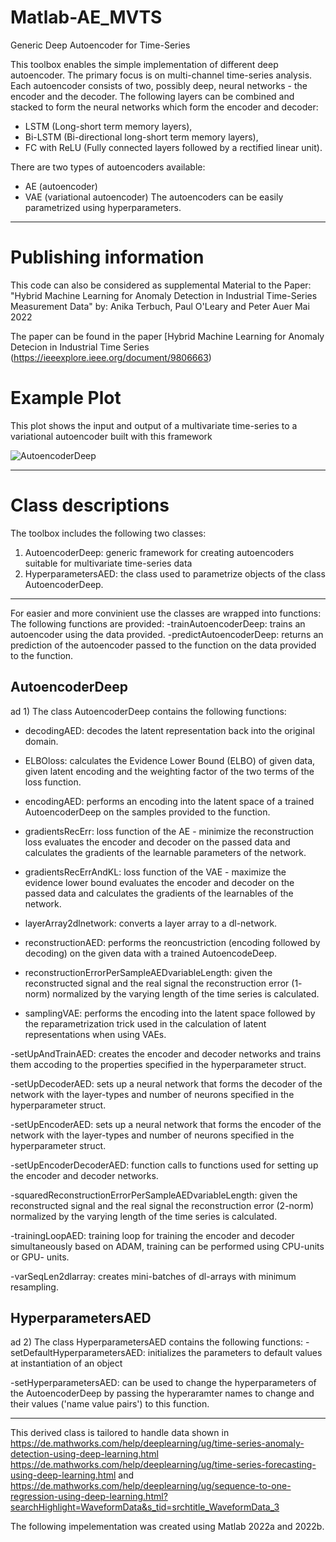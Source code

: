 # Matlab-AE_MVTS
Generic Deep Autoencoder for Time-Series 

This toolbox enables the simple implementation of different deep autoencoder. The primary focus is on multi-channel time-series analysis.
Each autoencoder consists of two, possibly deep, neural networks - the encoder and the decoder.
The following layers can be combined and stacked to form the neural networks which form the encoder and decoder:
- LSTM (Long-short term memory layers),
- Bi-LSTM (Bi-directional long-short term memory layers),
- FC with ReLU (Fully connected layers followed by a rectified linear unit).

There are two types of autoencoders available:
- AE (autoencoder)
- VAE (variational autoencoder)
The autoencoders can be easily parametrized using hyperparameters.

-------------------------------------------------------------------------------------------
# Publishing information

This code can also be considered as supplemental Material to the Paper:
"Hybrid Machine Learning for Anomaly Detection in Industrial Time-Series
Measurement Data" 
by: Anika Terbuch, Paul O'Leary and Peter Auer
Mai 2022

The paper can be found in the paper [Hybrid Machine Learning for Anomaly Detecion in Industrial Time Series (https://ieeexplore.ieee.org/document/9806663)

# Example Plot
This plot shows the input and output of a multivariate time-series to a variational autoencoder built with this framework

![AutoencoderDeep](https://github.com/anikaTerbuch/Matlab-AE_MVTS/assets/58983404/ca537240-d2e0-4c59-b1a0-7abe78e1ce5b)

-------------------------------------------------------------------------------------------
# Class descriptions
The toolbox includes the following two classes:
1) AutoencoderDeep:  generic framework for creating autoencoders suitable for multivariate time-series data
2) HyperparametersAED: the class used to parametrize objects of the class AutoencoderDeep.
-------------------------------------------------------------------------------------------
For easier and more convinient use the classes are wrapped into functions:
The following functions are provided:
-trainAutoencoderDeep: trains an autoencoder using the data provided.
-predictAutoencoderDeep: returns an prediction of the autoencoder passed to the function on the data provided to the function.


## AutoencoderDeep

ad 1) The class AutoencoderDeep contains the following functions:
- decodingAED:         	decodes the latent representation  back into the original domain.

- ELBOloss:             calculates the Evidence Lower Bound (ELBO) of given data, given
                        latent encoding and the weighting factor of the two terms of the loss function.

- encodingAED:          performs an encoding into the latent space of a trained
                        AutoencoderDeep on the samples provided to the function.

- gradientsRecErr:      loss function of the AE - minimize the reconstruction loss
                        evaluates the encoder and decoder on the passed data and calculates
                        the gradients of the learnable parameters of the network.

- gradientsRecErrAndKL: loss function of the VAE - maximize the evidence lower bound
                        evaluates the encoder and decoder on the passed data and calculates
                        the gradients of the learnables of the network.

- layerArray2dlnetwork: converts a layer array to a dl-network.

- reconstructionAED:    performs the reoncustriction (encoding followed by decoding) on the 
                        given data with a trained AutoencodeDeep.
						 
- reconstructionErrorPerSampleAEDvariableLength: given the reconstructed signal and the 
                                                 real signal the reconstruction error (1-
                                                 norm) normalized by the varying length
						                         of the time series is calculated.
												
- samplingVAE:          performs the encoding into the latent space followed by the 
                        reparametrization trick used in the calculation of latent
                        representations when using VAEs.
						 


-setUpAndTrainAED:      creates the encoder and decoder networks and trains them accoding
                        to the properties specified in the hyperparameter struct.
						 
-setUpDecoderAED:	sets up a neural network that forms the decoder of the network with the
                    layer-types and number of neurons specified in the hyperparameter
                    struct.
						
-setUpEncoderAED:   sets up a neural network that forms the encoder of the network with
                    the layer-types and number of neurons specified in the 
                    hyperparameter struct.						 
					 
-setUpEncoderDecoderAED: function calls to functions used for setting up the encoder and 
                         decoder networks.

-squaredReconstructionErrorPerSampleAEDvariableLength: given the reconstructed signal and
                                                       the real signal the reconstruction
                                                       error (2-norm) normalized by the
                                                       varying length of the time series is
                                                       calculated.
													   
-trainingLoopAED:		training loop for training the encoder and decoder simultaneously
                         based on ADAM, training can be performed using CPU-units or GPU-
                         units.
						
-varSeqLen2dlarray:     	creates mini-batches of dl-arrays with minimum resampling. 		

## HyperparametersAED
ad 2) The class HyperparametersAED contains the following functions:
-setDefaultHyperparametersAED: initializes the parameters to default values at instantiation of an object		 

-setHyperparametersAED: can be used to change the hyperparameters of the AutoencoderDeep by 
                        passing the hyperaramter names to change and their values 
                        ('name value pairs') to this function.

								
-------------------------------------------------------------------------------------------

This derived class is tailored to handle data shown in
https://de.mathworks.com/help/deeplearning/ug/time-series-anomaly-detection-using-deep-learning.html
https://de.mathworks.com/help/deeplearning/ug/time-series-forecasting-using-deep-learning.html and
https://de.mathworks.com/help/deeplearning/ug/sequence-to-one-regression-using-deep-learning.html?searchHighlight=WaveformData&s_tid=srchtitle_WaveformData_3

The following impelementation was created using Matlab 2022a and 2022b.
